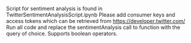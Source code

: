 Script for sentiment analysis is found in TwitterSentimentAnalysisScript.ipynb
Please add consumer keys and access tokens which can be retrieved from https://developer.twitter.com/
Run all code and replace the sentimentAnalysis call to function with the query of choice. Supports boolean operators.